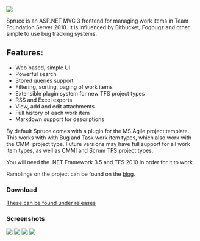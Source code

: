 ![](https://github.com/yetanotherchris/spruce/blob/master/logo.png)

Spruce is an ASP.NET MVC 3 frontend for managing work items in Team Foundation Server 2010. It is influenced by Bitbucket, Fogbugz and other simple to use bug tracking systems.

## Features:

* Web based, simple UI
* Powerful search
* Stored queries support
* Filtering, sorting, paging of work items
* Extensible plugin system for new TFS project types
* RSS and Excel exports
* View, add and edit attachments
* Full history of each work item
* Markdown support for descriptions

By default Spruce comes with a plugin for the MS Agile project template. This works with with Bug and Task work item types, which also work with the CMMI project type. Future versions may have full support for all work item types, as well as CMMI and Scrum TFS project types.

You will need the .NET Framework 3.5 and TFS 2010 in order for it to work.

Ramblings on the project can be found on the [blog](http://www.anotherchris.net/spruce/).

### Download

[These can be found under releases](https://github.com/yetanotherchris/spruce/releases)

### Screenshots

![](https://github.com/yetanotherchris/spruce/blob/master/screenshot1.png)
![](https://github.com/yetanotherchris/spruce/blob/master/screenshot2.png)
![](https://github.com/yetanotherchris/spruce/blob/master/screenshot3.png)
![](https://github.com/yetanotherchris/spruce/blob/master/screenshot4.png)
